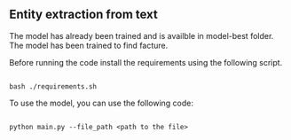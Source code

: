 ## Entity extraction from text

The model has already been trained and is availble in model-best folder. The model has been trained to find facture. 

Before running the code install the requirements using the following script.
```shell

bash ./requirements.sh

```
To use the model, you can use the following code:

```shell

python main.py --file_path <path to the file>

```
